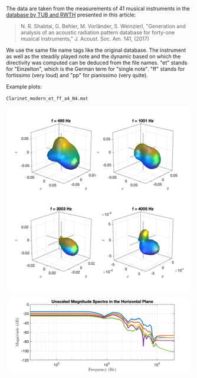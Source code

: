 The data are taken from the measurements of 41 musical instruments in the [database by TUB and RWTH](http://dx.doi.org/10.14279/depositonce-5861.2) presented in this article:

> N. R. Shabtai, G. Behler, M. Vorländer, S. Weinzierl, "Generation and analysis of an acoustic radiation pattern database for forty-one musical instruments," J. Acoust. Soc. Am. 141, (2017)

We use the same file name tags like the original database. The instrument as well as the steadily played note and the dynamic based on which the directivity was computed can be deduced from the file names. "et" stands for "Einzelton", which is the German term for "single note". "ff" stands for fortissimo (very loud) and "pp" for pianissimo (very quite).

Example plots:

`Clarinet_modern_et_ff_a4_N4.mat`

![Clarinet_modern_et_ff_a4_N4](Clarinet_modern_et_ff_a4_N4.png "Clarinet_modern_et_ff_a4_N4")

![Clarinet_modern_et_ff_a4_N4_spec](Clarinet_modern_et_ff_a4_N4_spec.png "Clarinet_modern_et_ff_a4_N4_spec")


